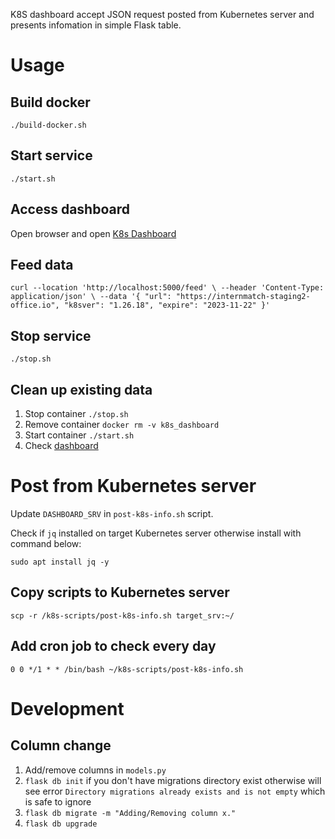 K8S dashboard accept JSON request posted from Kubernetes server and presents infomation in simple Flask table.

# Usage

## Build docker
`./build-docker.sh`

## Start service
`./start.sh`

## Access dashboard
Open browser and open 
[K8s Dashboard](http://localhost:5000)

## Feed data
`
curl --location 'http://localhost:5000/feed' \
--header 'Content-Type: application/json' \
--data '{
  "url": "https://internmatch-staging2-office.io",
  "k8sver": "1.26.18",
  "expire": "2023-11-22"
}'
`

## Stop service
`./stop.sh`

## Clean up existing data 
1. Stop container `./stop.sh`
2. Remove container `docker rm -v k8s_dashboard`
3. Start container `./start.sh`
4. Check [dashboard](http://localhost:5000) 

# Post from Kubernetes server
Update `DASHBOARD_SRV` in `post-k8s-info.sh` script.
 
Check if `jq` installed on target Kubernetes server otherwise install with command below:

`sudo apt install jq -y`

## Copy scripts to Kubernetes server
`scp -r /k8s-scripts/post-k8s-info.sh target_srv:~/`

## Add cron job to check every day
`0 0 */1 * * /bin/bash ~/k8s-scripts/post-k8s-info.sh`

# Development
## Column change 
1. Add/remove columns in `models.py`
2. `flask db init` if you don't have migrations directory exist otherwise will see error `Directory migrations already exists and is not empty` which is safe to ignore 
3. `flask db migrate -m "Adding/Removing column x."`
4. `flask db upgrade`